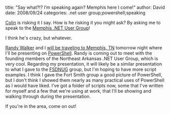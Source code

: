 
title: "Say what?!? I&rsquo;m speaking again? Memphis here I come!"
author: David
date: 2008/09/24
categories: .net user group;powershell;speaking

[Colin](http://www.colinneller.com/blog/) is risking it I say. How is he risking it you might ask? By asking me to speak to the [Memphis .NET User Group](http://mnug.net/blogs/news/archive/2008/09/01/next-meeting-thursday-september-25-2008-6-00-pm.aspx)! 

I think he's crazy, but whatever. 

[Randy Walker](http://www.mysoftwarestartup.com/) and I [will be traveling to Memphis, TN](http://www.mysoftwarestartup.com/blogs/general/archive/2008/09/20/memphis-net-user-group-visit-sept-25th.aspx) tomorrow night where I'll be presenting on [PowerShell](http://www.microsoft.com/windowsserver2003/technologies/management/powershell/default.mspx). Randy is coming out to meet with the founding members of the Northeast Arkansas .NET User Group, which is very cool. Regarding my presentation, it will likely be a similar presentation to what I gave to the [FSDNUG](http://fsdnug.org/) group, but I'm hoping to have more script examples. I think I gave the Fort Smith group a good picture of PowerShell, but I don't think I showed them nearly as many practical uses of PowerShell as I would have liked. I've got a folder of scripts now, some that I've written for myself and a few that we're using at work, that I'll be showing and walking through during the presentation. 

If you're in the area, come on out!


